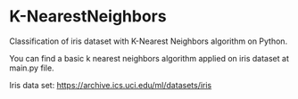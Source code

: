 # K-NearestNeighbors
Classification of iris dataset with K-Nearest Neighbors algorithm on Python.


You can find a basic k nearest neighbors algorithm applied on iris dataset at main.py file.

Iris data set: https://archive.ics.uci.edu/ml/datasets/iris
